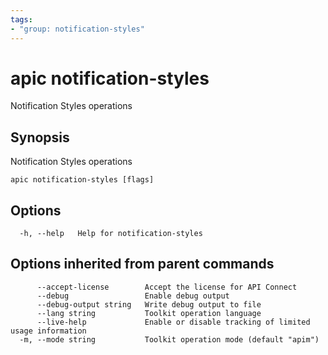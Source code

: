 ```yaml
---
tags:
- "group: notification-styles"
---
```

# apic notification-styles

Notification Styles operations

## Synopsis

Notification Styles operations

```
apic notification-styles [flags]
```

## Options

```
  -h, --help   Help for notification-styles
```

## Options inherited from parent commands

```
      --accept-license        Accept the license for API Connect
      --debug                 Enable debug output
      --debug-output string   Write debug output to file
      --lang string           Toolkit operation language
      --live-help             Enable or disable tracking of limited usage information
  -m, --mode string           Toolkit operation mode (default "apim")
```
